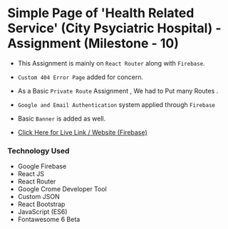 # Simple Page of 'Health Related Service' (City Psyciatric Hospital) - Assignment (Milestone - 10)

* This Assignment is mainly on `React Router` along with `Firebase`.

* `Custom 404 Error Page` added for concern.

* As a Basic `Private Route` Assignment , We had to Put many Routes .

* `Google and Email Authentication` system applied through `Firebase`

* Basic `Banner` is added as well. 

* [Click Here for Live Link / Website  (Firebase)](https://city-psychiatric-hospital.web.app/)



### Technology Used

* Google Firebase
* React JS
* React Router
* Google Crome Developer Tool
* Custom JSON
* React Bootstrap
* JavaScript (ES6)
* Fontawesome 6 Beta
